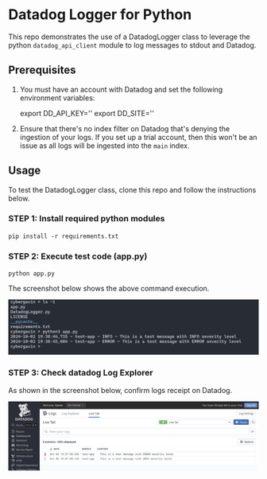 # Datadog Logger for Python

This repo demonstrates the use of a DatadogLogger class to leverage the python `datadog_api_client` module to log messages to stdout and Datadog.

## Prerequisites

1. You must have an account with Datadog and set the following environment variables:

    export DD_API_KEY='<Your Datadog API Key>'
    export DD_SITE='<Your Datadog site>'

2. Ensure that there's no index filter on Datadog that's denying the ingestion of your logs. If you set up a trial account, then this won't be an issue as all logs will be ingested into the `main` index.


## Usage

To test the DatadogLogger class, clone this repo and follow the instructions below.

### STEP 1: Install required python modules

    pip install -r requirements.txt


### STEP 2: Execute test code (app.py)

    python app.py

The screenshot below shows the above command execution.

![Python DatadogLogger - CLI](img/python-datadog-logger-stdout.png)


### STEP 3: Check datadog Log Explorer

As shown in the screenshot below, confirm logs receipt on Datadog.

![Python DatadogLogger - Datadog](img/python-datadog-logger-dd-logexplorer.png)
